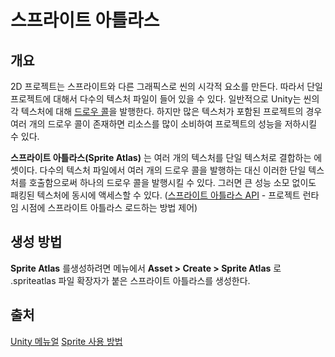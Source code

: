# 스프라이트 아틀라스

## 개요

2D 프로젝트는 스프라이트와 다른 그래픽스로 씬의 시각적 요소를 만든다. 따라서 단일 프로젝트에 대해서 다수의 텍스처 파일이 들어 있을 수 있다. 일반적으로 Unity는 씬의 각 텍스처에 대해 [드로우 콜](https://docs.unity3d.com/kr/2019.4/Manual/DrawCallBatching.html)을 발행한다. 하지만 많은 텍스처가 포함된 프로젝트의 경우 여러 개의 드로우 콜이 존재하면 리소스를 많이 소비하여 프로젝트의 성능을 저하시킬 수 있다.

__스프라이트 아틀라스(Sprite Atlas)__ 는 여러 개의 텍스처를 단일 텍스처로 결합하는 에셋이다. 다수의 텍스처 파일에서 여러 개의 드로우 콜을 발행하는 대신 이러한 단일 텍스처를 호출함으로써 하나의 드로우 콜을 발행시킬 수 있다. 그러면 큰 성능 소모 없이도 패킹된 텍스처에 동시에 액세스할 수 있다. ([스프라이트 아틀라스 API](https://docs.unity3d.com/kr/2019.4/ScriptReference/U2D.SpriteAtlas.html) - 프로젝트 런타임 시점에 스프라이트 아틀라스 로드하는 방법 제어)

## 생성 방법

__Sprite Atlas__ 를생성하려면 메뉴에서 __Asset > Create > Sprite Atlas__ 로 .spriteatlas 파일 확장자가 붙은 스프라이트 아틀라스를 생성한다.

## 출처

[Unity 메뉴얼](https://docs.unity3d.com/kr/2019.4/Manual/class-SpriteAtlas.html)
[Sprite 사용 방법](https://skuld2000.tistory.com/28)
